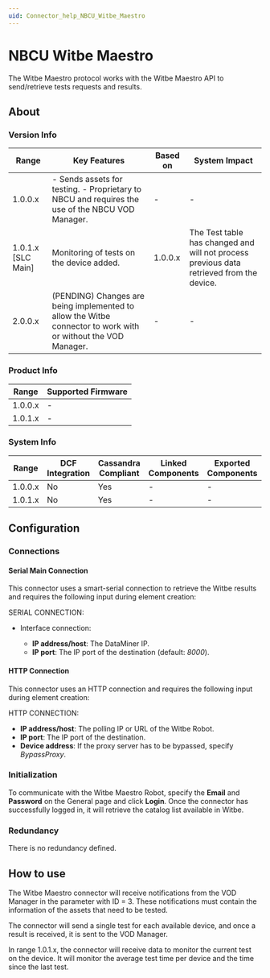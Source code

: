 ```yaml
---
uid: Connector_help_NBCU_Witbe_Maestro
---
```


# NBCU Witbe Maestro

The Witbe Maestro protocol works with the Witbe Maestro API to send/retrieve tests requests and results.

## About

### Version Info

| **Range**            | **Key Features**                                                                                           | **Based on** | **System Impact**                                                                        |
|----------------------|------------------------------------------------------------------------------------------------------------|--------------|------------------------------------------------------------------------------------------|
| 1.0.0.x              | \- Sends assets for testing. - Proprietary to NBCU and requires the use of the NBCU VOD Manager.           | \-           | \-                                                                                       |
| 1.0.1.x \[SLC Main\] | Monitoring of tests on the device added.                                                                   | 1.0.0.x      | The Test table has changed and will not process previous data retrieved from the device. |
| 2.0.0.x              | (PENDING) Changes are being implemented to allow the Witbe connector to work with or without the VOD Manager. | \-           | \-                                                                                       |

### Product Info

| **Range** | **Supported Firmware** |
|-----------|------------------------|
| 1.0.0.x   | \-                     |
| 1.0.1.x   | \-                     |

### System Info

| **Range** | **DCF Integration** | **Cassandra Compliant** | **Linked Components** | **Exported Components** |
|-----------|---------------------|-------------------------|-----------------------|-------------------------|
| 1.0.0.x   | No                  | Yes                     | \-                    | \-                      |
| 1.0.1.x   | No                  | Yes                     | \-                    | \-                      |

## Configuration

### Connections

#### Serial Main Connection

This connector uses a smart-serial connection to retrieve the Witbe results and requires the following input during element creation:

SERIAL CONNECTION:

- Interface connection:

  - **IP address/host**: The DataMiner IP.
  - **IP port**: The IP port of the destination (default: *8000*).

#### HTTP Connection

This connector uses an HTTP connection and requires the following input during element creation:

HTTP CONNECTION:

- **IP address/host**: The polling IP or URL of the Witbe Robot.
- **IP port**: The IP port of the destination.
- **Device address**: If the proxy server has to be bypassed, specify *BypassProxy*.

### Initialization

To communicate with the Witbe Maestro Robot, specify the **Email** and **Password** on the General page and click **Login**. Once the connector has successfully logged in, it will retrieve the catalog list available in Witbe.

### Redundancy

There is no redundancy defined.

## How to use

The Witbe Maestro connector will receive notifications from the VOD Manager in the parameter with ID = 3. These notifications must contain the information of the assets that need to be tested.

The connector will send a single test for each available device, and once a result is received, it is sent to the VOD Manager.

In range 1.0.1.x, the connector will receive data to monitor the current test on the device. It will monitor the average test time per device and the time since the last test.

